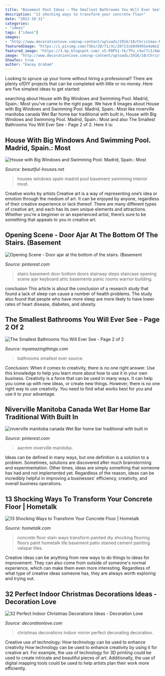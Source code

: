 ```yaml
---
title: "Basement Post Ideas ~ The Smallest Bathrooms You Will Ever See"
description: "13 shocking ways to transform your concrete floor"
date: "2022-10-31"
categories:
- "ideas"
tags: ["ideas"]
images:
- "http://www.decorationlove.com/wp-content/uploads/2016/10/Christmas-Mirror-Decorating-Ideas.jpg"
featuredImage: "https://i.pinimg.com/736x/20/71/3c/20713cb849991e4a0e27a2ffa68aa54d--ajar-keyboard.jpg"
featured_image: "https://3.bp.blogspot.com/_vS-P0PS1-tk/TPu_cXwl7iI/AAAAAAAAAI0/ORXrKCASJCU/s1600/15-House-madrid-spain-interior-big-windows-basement.jpg"
image: "http://www.decorationlove.com/wp-content/uploads/2016/10/Christmas-Mirror-Decorating-Ideas.jpg"
ShowToc: true
author: "Kacey Graham"
---
```



Looking to spruce up your home without hiring a professional? There are plenty ofDIY projects that can be completed with little or no money. Here are five simplest ideas to get started: 

	

		
searching about House with Big Windows and Swimming Pool. Madrid, Spain.: Most you've came to the right page. We have 6 Images about House with Big Windows and Swimming Pool. Madrid, Spain.: Most like niverville manitoba canada Wet Bar home bar traditional with built in, House with Big Windows and Swimming Pool. Madrid, Spain.: Most and also The Smallest Bathrooms You Will Ever See - Page 2 of 2. Here it is:
		
    
## House With Big Windows And Swimming Pool. Madrid, Spain.: Most

<img loading=lazy src="https://3.bp.blogspot.com/_vS-P0PS1-tk/TPu_cXwl7iI/AAAAAAAAAI0/ORXrKCASJCU/s1600/15-House-madrid-spain-interior-big-windows-basement.jpg" onerror="this.onerror=null;this.src='https://tse2.mm.bing.net/th?id=OIP.AGRtFAaDeSfbAa_OHW85FwHaE6&amp;pid=15.1';" alt="House with Big Windows and Swimming Pool. Madrid, Spain.: Most">

_Source: beautiful-houses.net_

>houses windows spain madrid pool basement swimming interior most. 

	

Creative works by artists
Creative art is a way of representing one’s idea or emotion through the medium of art. It can be enjoyed by anyone, regardless of their creative experience or lack thereof. There are many different types of creative art, and each has its own unique elements and attractions. Whether you’re a beginner or an experienced artist, there’s sure to be something that appeals to you in creative art.

    
## Opening Scene - Door Ajar At The Bottom Of The Stairs. (Basement

<img loading=lazy src="https://i.pinimg.com/736x/20/71/3c/20713cb849991e4a0e27a2ffa68aa54d--ajar-keyboard.jpg" onerror="this.onerror=null;this.src='https://tse3.mm.bing.net/th?id=OIP.eR3-n8BG3O3qkol68EpnWwDhEs&amp;pid=15.1';" alt="Opening Scene - Door ajar at the bottom of the stairs. (Basement">

_Source: pinterest.com_

>stairs basement door bottom doors stairway steps staircase opening scene ajar keyboard attic basements panic rooms warrior building. 

	

conclusion
This article is about the conclusion of a research study that found a lack of sleep can cause a number of health problems. The study also found that people who have more sleep are more likely to have lower rates of heart disease, diabetes, and obesity.

    
## The Smallest Bathrooms You Will Ever See - Page 2 Of 2

<img loading=lazy src="http://myamazingthings.com/wp-content/uploads/2017/04/bathroom8.jpg" onerror="this.onerror=null;this.src='https://tse1.mm.bing.net/th?id=OIP.sthKtiWsnQji9M9HCSZZoAHaHa&amp;pid=15.1';" alt="The Smallest Bathrooms You Will Ever See - Page 2 of 2">

_Source: myamazingthings.com_

>bathrooms smallest ever source. 

	

Conclusion: When it comes to creativity, there is no one right answer. Use this knowledge to help you learn more about how to use it in your own business.
Creativity is a force that can be used in many ways. It can help you come up with new ideas, or create new things. However, there is no one right way to use creativity. You need to find what works best for you and use it to your advantage.

    
## Niverville Manitoba Canada Wet Bar Home Bar Traditional With Built In

<img loading=lazy src="https://i.pinimg.com/736x/b3/76/89/b37689edceb140e970625422527828ae.jpg" onerror="this.onerror=null;this.src='https://tse4.mm.bing.net/th?id=OIP.rY1T41w7fBtBabZUv4NL-gHaLJ&amp;pid=15.1';" alt="niverville manitoba canada Wet Bar home bar traditional with built in">

_Source: pinterest.com_

>aacmm niverville manitoba. 

	

Ideas can be defined in many ways, but one definition is a solution to a problem. Sometimes, solutions are discovered after much brainstorming and experimentation. Other times, ideas are simply something that someone has had and not implemented yet. Regardless of the reason, ideas can be incredibly helpful in improving a businesses' efficiency, creativity, and overall business operations.

    
## 13 Shocking Ways To Transform Your Concrete Floor | Hometalk

<img loading=lazy src="https://cdn-fastly.hometalk.com/media/2017/01/09/3672577/s-13-shocking-ways-to-transform-your-concrete-floor-concrete-masonry-flooring.jpg?size=1600x1000&amp;nocrop=1" onerror="this.onerror=null;this.src='https://tse3.mm.bing.net/th?id=OIP.3vTfMzfQyVxPf4Mgga3fvwDSEo&amp;pid=15.1';" alt="13 Shocking Ways to Transform Your Concrete Floor | Hometalk">

_Source: hometalk.com_

>concrete floor stain ways transform painted diy shocking flooring floors paint hometalk tile basement patio stained cement painting valspar tiles. 

	

Creative ideas can be anything from new ways to do things to ideas for improvement. They can also come from outside of someone's normal experience, which can make them even more interesting. Regardless of what type of creative ideas someone has, they are always worth exploring and trying out.

    
## 32 Perfect Indoor Christmas Decorations Ideas - Decoration Love

<img loading=lazy src="http://www.decorationlove.com/wp-content/uploads/2016/10/Christmas-Mirror-Decorating-Ideas.jpg" onerror="this.onerror=null;this.src='https://tse4.mm.bing.net/th?id=OIP.i94QowNy6uqEfTvZJnfwigHaKb&amp;pid=15.1';" alt="32 Perfect Indoor Christmas Decorations Ideas - Decoration Love">

_Source: decorationlove.com_

>christmas decorations indoor mirror perfect decorating decoration. 

	

Creative use of technology: How technology can be used to enhance creativity
How technology can be used to enhance creativity by using it for creative art. For example, the use of technology for 3D printing could be used to create intricate and beautiful pieces of art. Additionally, the use of digital mapping tools could be used to help artists plan their work more efficiently.

